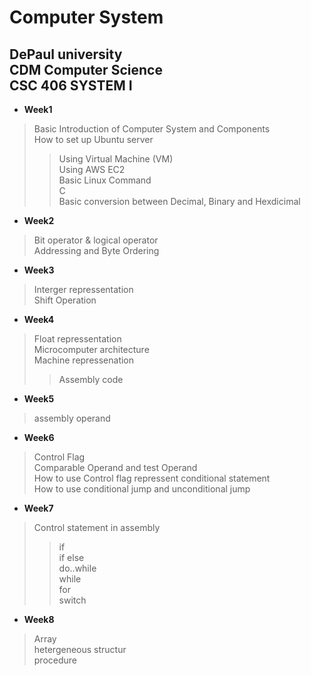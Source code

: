 
Computer System
=====
DePaul university    
CDM Computer Science     
CSC 406 SYSTEM I
-----
* **Week1**    
>Basic Introduction of Computer System and Components     
>How to set up Ubuntu server
>>Using Virtual Machine (VM)     
>>Using AWS EC2        
>Basic Linux Command        
>C       
>Basic conversion between Decimal, Binary and Hexdicimal
           
* **Week2**      
>Bit operator & logical operator      
>Addressing and Byte Ordering      


* **Week3**      
>Interger repressentation        
>Shift Operation       


* **Week4**       
>Float repressentation        
>Microcomputer architecture       
>Machine repressenation
>>Assembly code     

* **Week5**
>assembly operand

* **Week6**
>Control Flag     
>Comparable Operand and test Operand      
>How to use Control flag repressent conditional statement      
>How to use conditional jump and unconditional jump       

* **Week7**
>Control statement in assembly        
>>if       
>>if else       
>>do..while        
>>while       
>>for       
>>switch       

* **Week8**
>Array     
>hetergeneous structur      
>procedure       








    

